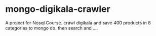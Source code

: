 # mongo-digikala-crawler
A project for Nosql Course. crawl digikala and save 400 products in 8 categories to mongo db. then search and ....
